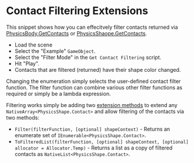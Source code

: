 # Contact Filtering Extensions

This snippet shows how you can effecitvely filter contacts returned via [PhysicsBody.GetContacts](https://docs.unity3d.com/6000.3/Documentation/ScriptReference/LowLevelPhysics2D.PhysicsBody.GetContacts.html) or [PhysicsShaope.GetContacts](https://docs.unity3d.com/6000.3/Documentation/ScriptReference/LowLevelPhysics2D.PhysicsShape.GetContacts.html).

- Load the scene
- Select the "Example" `GameObject`.
- Select the "Filter Mode" in the `Get Contact Filtering` script.
- Hit "Play".
- Contacts that are filtered (returned) have their shape color changed.

Changing the enumeration simply selects the user-defined contact filter function.
The filter function can combine various other filter functions as required or simply be a lambda expression.

Filtering works simply be adding two [extension methods](ContactExtensions.cs) to extend any `NativeArray<PhysicsShape.Contact>` and allow filtering of the contacts via two methods:

- `Filter(filterFunction, [optional] shapeContext)` - Returns an enumerate set of `IEnumerable<PhysicsShape.Contact>`.
- `ToFilteredList(filterFunction, [optional] shapeContext, [optional] allocator = Allocator.Temp)` - Returns a list as a copy of filtered contacts as `NativeList<PhysicsShape.Contact>`.
